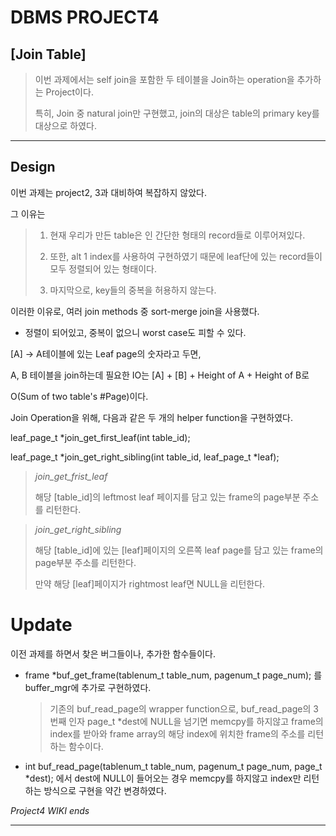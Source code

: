 # DBMS PROJECT4

## [Join Table] 

> 이번 과제에서는 self join을 포함한 두 테이블을 Join하는 operation을 추가하는 Project이다.
>
> 특히, Join 중 natural join만 구현했고, join의 대상은 table의 primary key를 대상으로 하였다.

----

## Design

이번 과제는 project2, 3과 대비하여 복잡하지 않았다. 

그 이유는 

> 1) 현재 우리가 만든 table은 <key> <vale>인 간단한 형태의 record들로 이루어져있다.
>
> 2) 또한, alt 1 index를 사용하여 구현하였기 때문에 leaf단에 있는 record들이 모두 정렬되어 있는 형태이다.
>
> 3) 마지막으로, key들의 중복을 허용하지 않는다.



이러한 이유로, 여러 join methods 중 sort-merge join을 사용했다. 

- 정렬이 되어있고, 중복이 없으니 worst case도 피할 수 있다.



[A] -> A테이블에 있는 Leaf page의 숫자라고 두면,

A, B 테이블을 join하는데 필요한 IO는 [A] + [B] + Height of A + Height of B로 

O(Sum of two table's #Page)이다.





Join Operation을 위해, 다음과 같은 두 개의 helper function을 구현하였다.

leaf_page_t *join_get_first_leaf(int table_id);

leaf_page_t *join_get_right_sibling(int table_id, leaf_page_t *leaf);

> *join_get_frist_leaf*
>
>  해당 [table_id]의 leftmost leaf 페이지를 담고 있는 frame의 page부분 주소를 리턴한다.

> *join_get_right_sibling*
>
> 해당 [table_id]에 있는 [leaf]페이지의 오른쪽 leaf page를 담고 있는 frame의 page부분 주소를 리턴한다.
>
> 만약 해당 [leaf]페이지가 rightmost leaf면 NULL을 리턴한다. 



# Update

이전 과제를 하면서 찾은 버그들이나, 추가한 함수들이다.

- frame *buf_get_frame(tablenum_t table_num, pagenum_t page_num); 를 buffer_mgr에 추가로 구현하였다.

  > 기존의 buf_read_page의 wrapper function으로, buf_read_page의 3번째 인자 page_t *dest에 NULL을 넘기면 memcpy를 하지않고 frame의 index를 받아와 frame array의 해당 index에 위치한 frame의 주소를 리턴하는 함수이다.

- int buf_read_page(tablenum_t table_num, pagenum_t page_num, page_t *dest); 에서 dest에 NULL이 들어오는 경우 memcpy를 하지않고 index만 리턴하는 방식으로 구현을 약간 변경하였다.



 _Project4 WIKI ends_

----